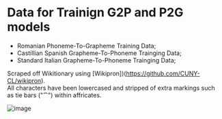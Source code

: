 # Data for Trainign G2P and P2G models  
 - Romanian Phoneme-To-Grapheme Training Data;  
 - Castillian Spanish Grapheme-To-Phoneme Trainging Data;  
 - Standard Italian Grapheme-To-Phoneme Trainging Data;  
  
Scraped off Wikitionary using [Wikipron])(https://github.com/CUNY-CL/wikipron).    
All characters have been lowercased and stripped of extra markings such as tie bars ("⁀") within affricates.  
  
    
![image](https://github.com/user-attachments/assets/c3e626f1-a46d-4c13-a507-22d8e2ad828e)  
